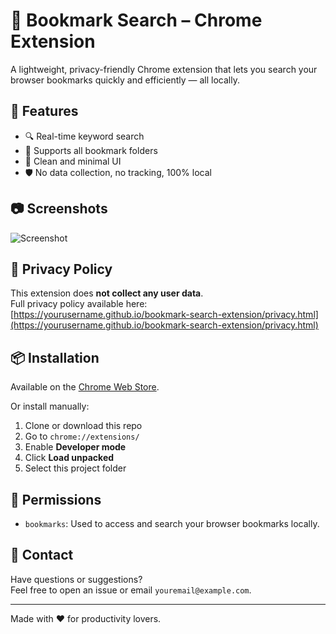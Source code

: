 # 🔖 Bookmark Search – Chrome Extension

A lightweight, privacy-friendly Chrome extension that lets you search your browser bookmarks quickly and efficiently — all locally.

## 🚀 Features

- 🔍 Real-time keyword search
- 📁 Supports all bookmark folders
- 🧭 Clean and minimal UI
- 🛡️ No data collection, no tracking, 100% local

## 📷 Screenshots

![Screenshot](chrome_store_screenshot_1280x800.png)

## 🔐 Privacy Policy

This extension does **not collect any user data**.  
Full privacy policy available here:  
[https://yourusername.github.io/bookmark-search-extension/privacy.html](https://yourusername.github.io/bookmark-search-extension/privacy.html)

## 📦 Installation

Available on the [Chrome Web Store](https://chrome.google.com/webstore/detail/YOUR-ID-HERE).

Or install manually:

1. Clone or download this repo
2. Go to `chrome://extensions/`
3. Enable **Developer mode**
4. Click **Load unpacked**
5. Select this project folder

## 📄 Permissions

- `bookmarks`: Used to access and search your browser bookmarks locally.

## 📧 Contact

Have questions or suggestions?  
Feel free to open an issue or email `youremail@example.com`.

---

Made with ❤️ for productivity lovers.
